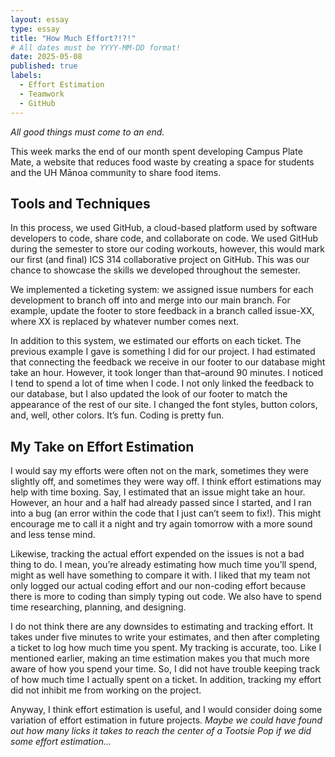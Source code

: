 ```yaml
---
layout: essay
type: essay
title: "How Much Effort?!?!"
# All dates must be YYYY-MM-DD format!
date: 2025-05-08
published: true
labels:
  - Effort Estimation
  - Teamwork
  - GitHub
---
```


*All good things must come to an end.*

This week marks the end of our month spent developing Campus Plate Mate, a website that reduces food waste by creating a space for students and the UH Mānoa community to share food items. 

## Tools and Techniques

In this process, we used GitHub, a cloud-based platform used by software developers to code, share code, and collaborate on code. We used GitHub during the semester to store our coding workouts, however, this would mark our first (and final) ICS 314 collaborative project on GitHub. This was our chance to showcase the skills we developed throughout the semester. 

We implemented a ticketing system: we assigned issue numbers for each development to branch off into and merge into our main branch. For example, update the footer to store feedback in a branch called issue-XX, where XX is replaced by whatever number comes next. 

In addition to this system, we estimated our efforts on each ticket. The previous example I gave is something I did for our project. I had estimated that connecting the feedback we receive in our footer to our database might take an hour. However, it took longer than that–around 90 minutes. I noticed I tend to spend a lot of time when I code. I not only linked the feedback to our database, but I also updated the look of our footer to match the appearance of the rest of our site. I changed the font styles, button colors, and, well, other colors. It’s fun. Coding is pretty fun. 

## My Take on Effort Estimation

I would say my efforts were often not on the mark, sometimes they were slightly off, and sometimes they were way off. I think effort estimations may help with time boxing. Say, I estimated that an issue might take an hour. However, an hour and a half had already passed since I started, and I ran into a bug (an error within the code that I just can’t seem to fix!). This might encourage me to call it a night and try again tomorrow with a more sound and less tense mind. 

Likewise, tracking the actual effort expended on the issues is not a bad thing to do. I mean, you’re already estimating how much time you’ll spend, might as well have something to compare it with. I liked that my team not only logged our actual coding effort and our non-coding effort because there is more to coding than simply typing out code. We also have to spend time researching, planning, and designing. 

I do not think there are any downsides to estimating and tracking effort. It takes under five minutes to write your estimates, and then after completing a ticket to log how much time you spent. My tracking is accurate, too. Like I mentioned earlier, making an time estimation makes you that much more aware of how you spend your time. So, I did not have trouble keeping track of how much time I actually spent on a ticket. In addition, tracking my effort did not inhibit me from working on the project.

Anyway, I think effort estimation is useful, and I would consider doing some variation of effort estimation in future projects. *Maybe we could have found out how many licks it takes to reach the center of a Tootsie Pop if we did some effort estimation...*

